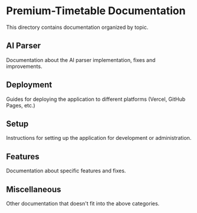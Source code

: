 # Premium-Timetable Documentation

This directory contains documentation organized by topic.

## AI Parser
Documentation about the AI parser implementation, fixes and improvements.

## Deployment
Guides for deploying the application to different platforms (Vercel, GitHub Pages, etc.)

## Setup
Instructions for setting up the application for development or administration.

## Features
Documentation about specific features and fixes.

## Miscellaneous
Other documentation that doesn't fit into the above categories.
